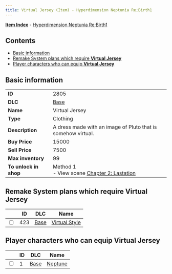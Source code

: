 ```yaml
---
title: Virtual Jersey (Item) - Hyperdimension Neptunia Re;Birth1
---
```


[**Item Index**](/neptunia/rb1/item/index.html) - [Hyperdimension Neptunia Re;Birth1](/neptunia/rb1)

## Contents

- [Basic information](#basic-information)
- [Remake System plans which require **Virtual Jersey**](#remake-system-plans-which-require-virtual-jersey)
- [Player characters who can equip **Virtual Jersey**](#player-characters-who-can-equip-virtual-jersey)
## Basic information

|   |   |
| -- | -- |
| **ID** | 2805 |
| **DLC** | [Base](/neptunia/rb1/dlc/1-base.html) |
| **Name** | Virtual Jersey |
| **Type** | Clothing |
| **Description** | A dress made with an image of Pluto that is somehow virtual. |
| **Buy Price** | 15000 |
| **Sell Price** | 7500 |
| **Max inventory** | 99 |
| **To unlock in shop** | Method 1<br />- View scene [Chapter 2: Lastation](/neptunia/rb1/scene/1-202-chapter-2-lastation.html) |


## Remake System plans which require **Virtual Jersey**

|    | ID | DLC | Name |
| -- | -- | --- | ---- |
| <input type="checkbox" id="rb1-quest-1-423" class="trackbox" /> | 423 | [Base](/neptunia/rb1/dlc/1-base.html) | [Virtual Style](/neptunia/rb1/quest/1-423-virtual-style.html) |


## Player characters who can equip **Virtual Jersey**

|    | ID | DLC | Name |
| -- | -- | --- | ---- |
| <input type="checkbox" id="rb1-player-1-1" class="trackbox" /> | 1 | [Base](/neptunia/rb1/dlc/1-base.html) | [Neptune](/neptunia/rb1/player/1-1-neptune.html) |
